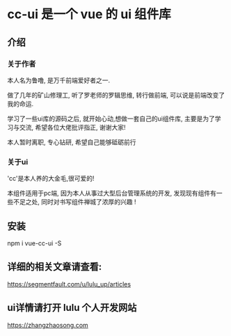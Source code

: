 # cc-ui 是一个 vue 的 ui 组件库

## 介绍

<h3>关于作者</h3>
<p>本人名为鲁噜, 是万千前端爱好者之一.</p>
<p>做了几年的矿山修理工, 听了罗老师的罗辑思维, 转行做前端, 可以说是前端改变了我的命运.</p>
<p>学习了一些ui库的源码之后, 就开始心动,想做一套自己的ui组件库, 主要是为了学习与交流, 希望各位大佬批评指正, 谢谢大家!</p>
<p>本人暂时离职, 专心钻研, 希望自己能够砥砺前行</p>
<h3>关于ui</h3>
<p>'cc'是本人养的大金毛,很可爱的!</p>
<p>本组件适用于pc端, 因为本人从事过大型后台管理系统的开发, 发现现有组件有一些不足之处, 同时对书写组件禅城了浓厚的兴趣 !</p>

## 安装

npm i vue-cc-ui -S

## 详细的相关文章请查看:

https://segmentfault.com/u/lulu_up/articles

## ui详情请打开 lulu 个人开发网站

https://zhangzhaosong.com
